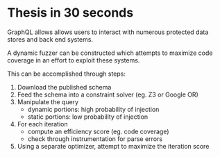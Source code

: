 # Thesis in 30 seconds

GraphQL allows allows users to interact with numerous protected data stores and back end systems.

A dynamic fuzzer can be constructed which attempts to maximize code coverage in an effort to exploit these systems.

This can be accomplished through steps:

1. Download the published schema
2. Feed the schema into a constraint solver (eg. Z3 or Google OR)
3. Manipulate the query
    - dynamic portions: high probability of injection
    - static portions: low probability of injection
4. For each iteration
    - compute an efficiency score (eg. code coverage)
    - check through instrumentation for parse errors
5. Using a separate optimizer, attempt to maximize the iteration score

